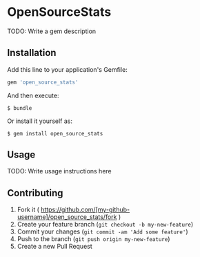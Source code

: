 # OpenSourceStats

TODO: Write a gem description

## Installation

Add this line to your application's Gemfile:

```ruby
gem 'open_source_stats'
```

And then execute:

    $ bundle

Or install it yourself as:

    $ gem install open_source_stats

## Usage

TODO: Write usage instructions here

## Contributing

1. Fork it ( https://github.com/[my-github-username]/open_source_stats/fork )
2. Create your feature branch (`git checkout -b my-new-feature`)
3. Commit your changes (`git commit -am 'Add some feature'`)
4. Push to the branch (`git push origin my-new-feature`)
5. Create a new Pull Request
